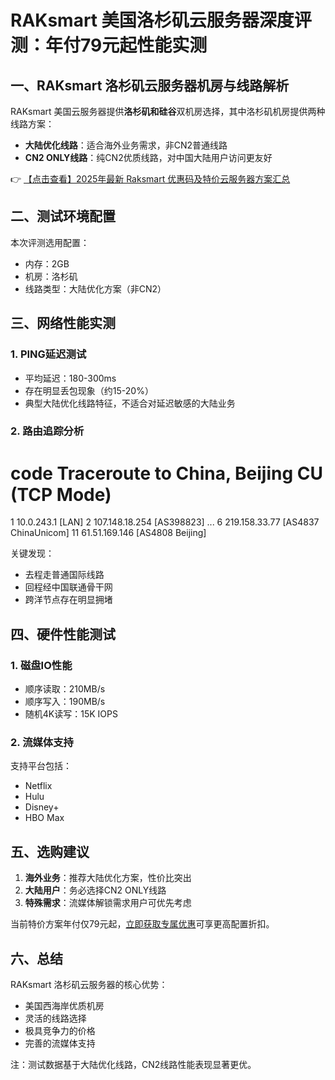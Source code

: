 # RAKsmart 美国洛杉矶云服务器深度评测：年付79元起性能实测

## 一、RAKsmart 洛杉矶云服务器机房与线路解析
RAKsmart 美国云服务器提供**洛杉矶和硅谷**双机房选择，其中洛杉矶机房提供两种线路方案：
- **大陆优化线路**：适合海外业务需求，非CN2普通线路
- **CN2 ONLY线路**：纯CN2优质线路，对中国大陆用户访问更友好

👉 [【点击查看】2025年最新 Raksmart 优惠码及特价云服务器方案汇总](https://bit.ly/raksmart)

## 二、测试环境配置
本次评测选用配置：
- 内存：2GB
- 机房：洛杉矶
- 线路类型：大陆优化方案（非CN2）

## 三、网络性能实测

### 1. PING延迟测试
- 平均延迟：180-300ms
- 存在明显丢包现象（约15-20%）
- 典型大陆优化线路特征，不适合对延迟敏感的大陆业务

### 2. 路由追踪分析
code
Traceroute to China, Beijing CU (TCP Mode)
=========================================
1  10.0.243.1 [LAN] 
2  107.148.18.254 [AS398823] 
...
6  219.158.33.77 [AS4837 ChinaUnicom]
11 61.51.169.146 [AS4808 Beijing]

关键发现：
- 去程走普通国际线路
- 回程经中国联通骨干网
- 跨洋节点存在明显拥堵

## 四、硬件性能测试

### 1. 磁盘IO性能
- 顺序读取：210MB/s
- 顺序写入：190MB/s
- 随机4K读写：15K IOPS

### 2. 流媒体支持
支持平台包括：
- Netflix
- Hulu
- Disney+
- HBO Max

## 五、选购建议
1. **海外业务**：推荐大陆优化方案，性价比突出
2. **大陆用户**：务必选择CN2 ONLY线路
3. **特殊需求**：流媒体解锁需求用户可优先考虑

当前特价方案年付仅79元起，[立即获取专属优惠](https://bit.ly/raksmart)可享更高配置折扣。

## 六、总结
RAKsmart 洛杉矶云服务器的核心优势：
- 美国西海岸优质机房
- 灵活的线路选择
- 极具竞争力的价格
- 完善的流媒体支持

注：测试数据基于大陆优化线路，CN2线路性能表现显著更优。